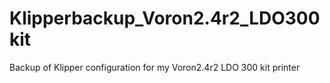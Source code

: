 # Klipperbackup_Voron2.4r2_LDO300kit
Backup of Klipper configuration for my Voron2.4r2 LDO 300 kit printer
